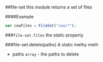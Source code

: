 <a name="module_file-set"></a>
##file-set
this module returns a set of files

  
####Example
```js
var cowFiles = FileSet("cow/*");
```
<a name="module_file-set#files"></a>
###`file-set.files`
the static property

  
<a name="module_file-set#delete"></a>
###file-set.delete(paths)
A static methy meth


- paths `array` - the paths to delete

